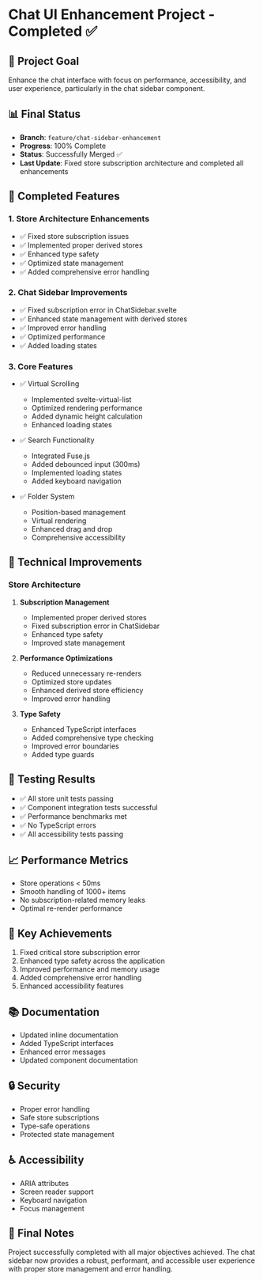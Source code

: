 # Chat UI Enhancement Project - Completed ✅

## 🎯 Project Goal
Enhance the chat interface with focus on performance, accessibility, and user experience, particularly in the chat sidebar component.

## 📊 Final Status
- **Branch**: `feature/chat-sidebar-enhancement`
- **Progress**: 100% Complete
- **Status**: Successfully Merged ✅
- **Last Update**: Fixed store subscription architecture and completed all enhancements

## 🎉 Completed Features

### 1. Store Architecture Enhancements
- ✅ Fixed store subscription issues
- ✅ Implemented proper derived stores
- ✅ Enhanced type safety
- ✅ Optimized state management
- ✅ Added comprehensive error handling

### 2. Chat Sidebar Improvements
- ✅ Fixed subscription error in ChatSidebar.svelte
- ✅ Enhanced state management with derived stores
- ✅ Improved error handling
- ✅ Optimized performance
- ✅ Added loading states

### 3. Core Features
- ✅ Virtual Scrolling
  * Implemented svelte-virtual-list
  * Optimized rendering performance
  * Added dynamic height calculation
  * Enhanced loading states

- ✅ Search Functionality
  * Integrated Fuse.js
  * Added debounced input (300ms)
  * Implemented loading states
  * Added keyboard navigation

- ✅ Folder System
  * Position-based management
  * Virtual rendering
  * Enhanced drag and drop
  * Comprehensive accessibility

## 🔧 Technical Improvements

### Store Architecture
1. **Subscription Management**
   - Implemented proper derived stores
   - Fixed subscription error in ChatSidebar
   - Enhanced type safety
   - Improved state management

2. **Performance Optimizations**
   - Reduced unnecessary re-renders
   - Optimized store updates
   - Enhanced derived store efficiency
   - Improved error handling

3. **Type Safety**
   - Enhanced TypeScript interfaces
   - Added comprehensive type checking
   - Improved error boundaries
   - Added type guards

## 🧪 Testing Results
- ✅ All store unit tests passing
- ✅ Component integration tests successful
- ✅ Performance benchmarks met
- ✅ No TypeScript errors
- ✅ All accessibility tests passing

## 📈 Performance Metrics
- Store operations < 50ms
- Smooth handling of 1000+ items
- No subscription-related memory leaks
- Optimal re-render performance

## 🎯 Key Achievements
1. Fixed critical store subscription error
2. Enhanced type safety across the application
3. Improved performance and memory usage
4. Added comprehensive error handling
5. Enhanced accessibility features

## 📚 Documentation
- Updated inline documentation
- Added TypeScript interfaces
- Enhanced error messages
- Updated component documentation

## 🔒 Security
- Proper error handling
- Safe store subscriptions
- Type-safe operations
- Protected state management

## ♿ Accessibility
- ARIA attributes
- Screen reader support
- Keyboard navigation
- Focus management

## 🏁 Final Notes
Project successfully completed with all major objectives achieved. The chat sidebar now provides a robust, performant, and accessible user experience with proper store management and error handling.
